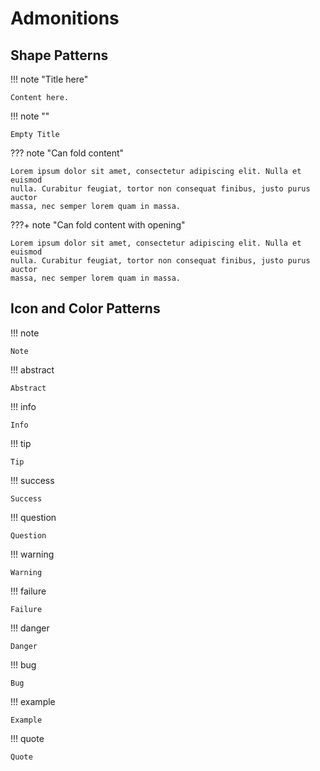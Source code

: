 # Admonitions

## Shape Patterns

!!! note "Title here"

    Content here.

!!! note ""

    Empty Title

??? note "Can fold content"

    Lorem ipsum dolor sit amet, consectetur adipiscing elit. Nulla et euismod
    nulla. Curabitur feugiat, tortor non consequat finibus, justo purus auctor
    massa, nec semper lorem quam in massa.

???+ note "Can fold content with opening"

    Lorem ipsum dolor sit amet, consectetur adipiscing elit. Nulla et euismod
    nulla. Curabitur feugiat, tortor non consequat finibus, justo purus auctor
    massa, nec semper lorem quam in massa.

## Icon and Color Patterns

!!! note

    Note

!!! abstract

    Abstract

!!! info

    Info

!!! tip

    Tip

!!! success

    Success

!!! question

    Question

!!! warning

    Warning

!!! failure

    Failure

!!! danger

    Danger

!!! bug

    Bug

!!! example

    Example

!!! quote

    Quote